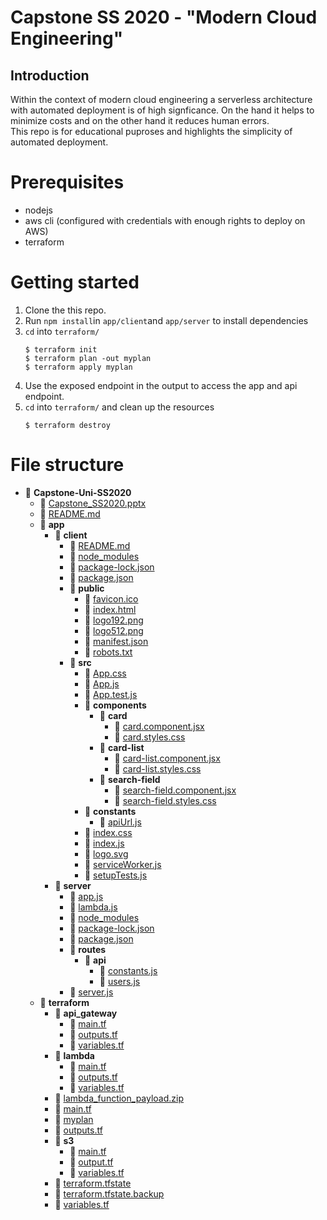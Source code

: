 # Capstone SS 2020 - "Modern Cloud Engineering"

## Introduction

Within the context of modern cloud engineering a serverless architecture with automated deployment is of high signficance. On the hand it helps to minimize costs and on the other hand it reduces human errors. <br>
This repo is for educational puproses and highlights the simplicity of automated deployment.

# Prerequisites

- nodejs
- aws cli (configured with credentials with enough rights to deploy on AWS)
- terraform

# Getting started

1. Clone the this repo.
2. Run `npm install`in `app/client`and `app/server` to install dependencies
3. `cd` into `terraform/`
   ```
   $ terraform init
   $ terraform plan -out myplan
   $ terraform apply myplan
   ```
4. Use the exposed endpoint in the output to access the app and api endpoint.
5. `cd` into `terraform/` and clean up the resources
   ```
   $ terraform destroy
   ```

# File structure
- 📂 __Capstone\-Uni\-SS2020__
   - 📄 [Capstone\_SS2020.pptx](Capstone_SS2020.pptx)
   - 📄 [README.md](README.md)
   - 📂 __app__
     - 📂 __client__
       - 📄 [README.md](app/client/README.md)
       - 📄 [node\_modules](app/client/node_modules)
       - 📄 [package\-lock.json](app/client/package-lock.json)
       - 📄 [package.json](app/client/package.json)
       - 📂 __public__
         - 📄 [favicon.ico](app/client/public/favicon.ico)
         - 📄 [index.html](app/client/public/index.html)
         - 📄 [logo192.png](app/client/public/logo192.png)
         - 📄 [logo512.png](app/client/public/logo512.png)
         - 📄 [manifest.json](app/client/public/manifest.json)
         - 📄 [robots.txt](app/client/public/robots.txt)
       - 📂 __src__
         - 📄 [App.css](app/client/src/App.css)
         - 📄 [App.js](app/client/src/App.js)
         - 📄 [App.test.js](app/client/src/App.test.js)
         - 📂 __components__
           - 📂 __card__
             - 📄 [card.component.jsx](app/client/src/components/card/card.component.jsx)
             - 📄 [card.styles.css](app/client/src/components/card/card.styles.css)
           - 📂 __card\-list__
             - 📄 [card\-list.component.jsx](app/client/src/components/card-list/card-list.component.jsx)
             - 📄 [card\-list.styles.css](app/client/src/components/card-list/card-list.styles.css)
           - 📂 __search\-field__
             - 📄 [search\-field.component.jsx](app/client/src/components/search-field/search-field.component.jsx)
             - 📄 [search\-field.styles.css](app/client/src/components/search-field/search-field.styles.css)
         - 📂 __constants__
           - 📄 [apiUrl.js](app/client/src/constants/apiUrl.js)
         - 📄 [index.css](app/client/src/index.css)
         - 📄 [index.js](app/client/src/index.js)
         - 📄 [logo.svg](app/client/src/logo.svg)
         - 📄 [serviceWorker.js](app/client/src/serviceWorker.js)
         - 📄 [setupTests.js](app/client/src/setupTests.js)
     - 📂 __server__
       - 📄 [app.js](app/server/app.js)
       - 📄 [lambda.js](app/server/lambda.js)
       - 📄 [node\_modules](app/server/node_modules)
       - 📄 [package\-lock.json](app/server/package-lock.json)
       - 📄 [package.json](app/server/package.json)
       - 📂 __routes__
         - 📂 __api__
           - 📄 [constants.js](app/server/routes/api/constants.js)
           - 📄 [users.js](app/server/routes/api/users.js)
       - 📄 [server.js](app/server/server.js)
   - 📂 __terraform__
     - 📂 __api\_gateway__
       - 📄 [main.tf](terraform/api_gateway/main.tf)
       - 📄 [outputs.tf](terraform/api_gateway/outputs.tf)
       - 📄 [variables.tf](terraform/api_gateway/variables.tf)
     - 📂 __lambda__
       - 📄 [main.tf](terraform/lambda/main.tf)
       - 📄 [outputs.tf](terraform/lambda/outputs.tf)
       - 📄 [variables.tf](terraform/lambda/variables.tf)
     - 📄 [lambda\_function\_payload.zip](terraform/lambda_function_payload.zip)
     - 📄 [main.tf](terraform/main.tf)
     - 📄 [myplan](terraform/myplan)
     - 📄 [outputs.tf](terraform/outputs.tf)
     - 📂 __s3__
       - 📄 [main.tf](terraform/s3/main.tf)
       - 📄 [output.tf](terraform/s3/output.tf)
       - 📄 [variables.tf](terraform/s3/variables.tf)
     - 📄 [terraform.tfstate](terraform/terraform.tfstate)
     - 📄 [terraform.tfstate.backup](terraform/terraform.tfstate.backup)
     - 📄 [variables.tf](terraform/variables.tf)

